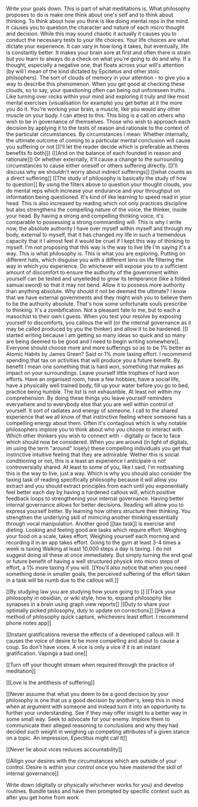 Write your goals down. This is part of what meditations is. What philosophy proposes to do is make one think about one's self and to think about thinking. To think about how you think is like doing mental reps in the mind. It causes you to question the character and nature of each micro thought and decision. While this may sound chaotic it actually it causes you to conduct the necessary tests to your life choices. Your life choices are what dictate your experience. It can vary in how long it takes, but eventually, life is constantly better. It makes your brain sore at first and often there is strain but you learn to always do a check on what you're going to do and why. If a thought, especially a negative one, that floats across your will's attention (by will I mean of the kind dictated by Epcitetus and other stoic philsophers). The sort of clouds of memory in your attention - to give you a way to describe this phenomenon. When you get good at checking these clouds, so to say, your questioning often can being out unforeseen truths. Like turning over rocks within your mind and exploring it truly and like most mental exercises (visualisation for example) you get better at it the more you do it. You're working your brain, a muscle, like you would any other muscle on your body. I can attest to this. This blog is a call on others who wish to be in governance of themselves. Those who wish to approach each decision by applying it to the tests of reason and rationale to the context of the particular circumstances. By circumstances I mean:
Whether internally, the ultimate outcome of coming to a particular mental conclusion will cause you suffering or not [[I'll let the reader decide which is preferable as theres benefits fo both]])
([[And on the balance of each founded in reason and  rationale]])
Or whether externally, it'll cause a change to the surrounding circumstances to cause either oneself or others suffering directly. [[I'll discuss why we shouldn't worry about indirect sufferings]] [[what counts as a direct suffering]] [[The study of philosophy is basically the study of how to question]]
By using the filters above to question your thought clouds, you do mental reps which increase your endurance and your throughput on information being questioned. It's kind of like learning to speed read in your head. This is also increased by reading which not only practices discipline but also strengthens the compelling nature of the voice, the thinker, inside your head. By having a strong and compelling thinking voice, it's comparable to possessing a strong commanding will. This is why I write now, the absolute authority I have over myself within myself and through my body, external to myself, that it has changed my life in such a tremendous capacity that it I almost feel it would be cruel if I kept this way of thinking to myself. I'm not proposing that this way is the way to live life I'm saying it's a way. This is what philosophy is. This is what you are exploring. Putting on different hats, which disguise you with a different lens on life filtering the way in which you experience. Do whichever will expose you to a sufficient amount of discomfort to ensure the authority of the government within yourself can be tested and unyeileded to grow its temperance (like a folded samuai sword) so that it may not bend. Allow it to possess more authority than anything absolute. Why should it not be deemed the ultimate? I know that we have external governments and they might wish you to believe them to be the authority absolute. That's how some unfortunate souls prescribe to thinking. It's a zombification. Not a pleasant fate to me, but to each a masochist to their own I guess. When you test your resolve by exposing yourself to discomforts, you callous the will (or the internal governance as it may be called produced by you the thinker) and allow it to be hardened. [[I started writing because I am getting so many ideas so quick and so many are being deemed to be good and I need to begin writing somewhere]]. Everyone should choose more and more sufferings so as to be 1% better as Atomic Habits by James Green? Said or 1% more taxing effort. I recommend spending that tax on activities that will produce you a future benefit. By benefit I mean one something that is hard won, something that makes an impact on your surroundings. Leave yourself little trophies of hard won efforts. Have an organised room, have a few hobbies, have a social life, have a physically well trained body, fill up your water before you go to bed, practice being humble. The list is not exhaustible. At least not within my comprehension. By doing these things you leave yourself reminders everywhere and to everybody else that you are well within control of yourself. It sort of radiates and energy of someone. I call to the shared experience that we all know of that instinctive feeling where someone has a compelling energy about them. Often it's contagious which is why notable philosophers implore you to think about who you choose to interact with. Which other thinkers you wish to connect with - digitally or face to face which should now be considered. When you are around (in light of digitals, im using the term "around" losely) these compelling individuals you get that instinctive intuitive feeling that they are admirable. Wether this is social conditioning or not, this is a least an experience I anticipate is not controversially shared. At least to some of you, like I said, I'm notbsahing this is the way to live, just a way. Which is why you should also consider the taxing task of reading specifically philosophy because it will allow you extract and you should extract principles from each until you exponentially feel better each day by having a hardened callous will, which positive feedback loops to strengthening your internal governance. Having better internal governance allows for better decisions. Reading will allow you to express yourself better. By learning how others structure their thinking. You strengthen the underlying skill of mimicing another thinking essentially through vocal manipulation. Another good [[tax task]] is exercise and dieting. Looking and feeling good are tasks which require effort:
Weighing your food on a scale, takes effort;
Weighing yourself each morning and recording it in an app takes effort. 
Going to the gym at least 3-4 times a week is taxing
Walking at least 10,000 steps a day is taxing.
I do not suggest doing all these at once immediately. But simply turning the end goal or future benefit of having a well structured physick into micro steps of effort, a 1% more taxing if you will. [[You'll also notice that when you need something done in smaller goals, the perceived suffering of the effort taken in a task will be numb due to the callous will.]]

[[By studying law you are studying how youre going to ]]
[[Track your philosophy in obsidian, or wiki style, how to, expand philosophy like synapses in a brain using graph view reports]]
[[Duty to share your optimally picked philosophy, duty to update on corrections]]
[[Have a method of philosophy quick capture, whichevers least effort. I recommend phone notes app]]

[[Instant gratifications reverse the effects of a developed callous will. It causes the voice of desire to be more compelling and about to cause a coup. So don't have vices. A vice is only a vice if it is an instant gratification. Vapings a bad one]]

[[Turn off your thought stream when required through the practice of meditation]] 

[[Love is the antithesis of suffering]] 

[[Never assume that what you deem to be a good decision by your philosophy is one that us a good decision by another's, keep this in mind when at argument with someone and instead turn it into an opportunity to further your understanding. See if they may offer insight to a better way in some small way. Seek to advocate for your enemy. Implore them to communicate their alleged reasoning to conclusions and why they had decided such weight in weighing up competing attributes of a given stance on a topic. An impression, Epectitus might call it]] 

[[Never lie about vices reduces accountability]] 

[[Allign your desires with the circumstances which are outside of your control. Desire is within your control once you have mastered the skill of internal governance]]

Write down (digitally or physically whichever works for you) and develop routines. Bundle tasks and have then prompted by specific context such as after you get home from work